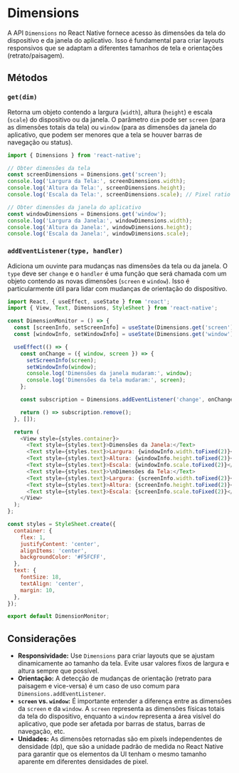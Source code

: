 # Dimensions

A API `Dimensions` no React Native fornece acesso às dimensões da tela do dispositivo e da janela do aplicativo. Isso é fundamental para criar layouts responsivos que se adaptam a diferentes tamanhos de tela e orientações (retrato/paisagem).

## Métodos

### `get(dim)`
Retorna um objeto contendo a largura (`width`), altura (`height`) e escala (`scale`) do dispositivo ou da janela. O parâmetro `dim` pode ser `screen` (para as dimensões totais da tela) ou `window` (para as dimensões da janela do aplicativo, que podem ser menores que a tela se houver barras de navegação ou status).

```javascript
import { Dimensions } from 'react-native';

// Obter dimensões da tela
const screenDimensions = Dimensions.get('screen');
console.log('Largura da Tela:', screenDimensions.width);
console.log('Altura da Tela:', screenDimensions.height);
console.log('Escala da Tela:', screenDimensions.scale); // Pixel ratio

// Obter dimensões da janela do aplicativo
const windowDimensions = Dimensions.get('window');
console.log('Largura da Janela:', windowDimensions.width);
console.log('Altura da Janela:', windowDimensions.height);
console.log('Escala da Janela:', windowDimensions.scale);
```

### `addEventListener(type, handler)`
Adiciona um ouvinte para mudanças nas dimensões da tela ou da janela. O `type` deve ser `change` e o `handler` é uma função que será chamada com um objeto contendo as novas dimensões (`screen` e `window`). Isso é particularmente útil para lidar com mudanças de orientação do dispositivo.

```javascript
import React, { useEffect, useState } from 'react';
import { View, Text, Dimensions, StyleSheet } from 'react-native';

const DimensionMonitor = () => {
  const [screenInfo, setScreenInfo] = useState(Dimensions.get('screen'));
  const [windowInfo, setWindowInfo] = useState(Dimensions.get('window'));

  useEffect(() => {
    const onChange = ({ window, screen }) => {
      setScreenInfo(screen);
      setWindowInfo(window);
      console.log('Dimensões da janela mudaram:', window);
      console.log('Dimensões da tela mudaram:', screen);
    };

    const subscription = Dimensions.addEventListener('change', onChange);

    return () => subscription.remove();
  }, []);

  return (
    <View style={styles.container}>
      <Text style={styles.text}>Dimensões da Janela:</Text>
      <Text style={styles.text}>Largura: {windowInfo.width.toFixed(2)}</Text>
      <Text style={styles.text}>Altura: {windowInfo.height.toFixed(2)}</Text>
      <Text style={styles.text}>Escala: {windowInfo.scale.toFixed(2)}</Text>
      <Text style={styles.text}>\nDimensões da Tela:</Text>
      <Text style={styles.text}>Largura: {screenInfo.width.toFixed(2)}</Text>
      <Text style={styles.text}>Altura: {screenInfo.height.toFixed(2)}</Text>
      <Text style={styles.text}>Escala: {screenInfo.scale.toFixed(2)}</Text>
    </View>
  );
};

const styles = StyleSheet.create({
  container: {
    flex: 1,
    justifyContent: 'center',
    alignItems: 'center',
    backgroundColor: '#F5FCFF',
  },
  text: {
    fontSize: 18,
    textAlign: 'center',
    margin: 10,
  },
});

export default DimensionMonitor;
```

## Considerações

- **Responsividade:** Use `Dimensions` para criar layouts que se ajustam dinamicamente ao tamanho da tela. Evite usar valores fixos de largura e altura sempre que possível.
- **Orientação:** A detecção de mudanças de orientação (retrato para paisagem e vice-versa) é um caso de uso comum para `Dimensions.addEventListener`.
- **`screen` vs. `window`:** É importante entender a diferença entre as dimensões da `screen` e da `window`. A `screen` representa as dimensões físicas totais da tela do dispositivo, enquanto a `window` representa a área visível do aplicativo, que pode ser afetada por barras de status, barras de navegação, etc.
- **Unidades:** As dimensões retornadas são em pixels independentes de densidade (dp), que são a unidade padrão de medida no React Native para garantir que os elementos da UI tenham o mesmo tamanho aparente em diferentes densidades de pixel.

